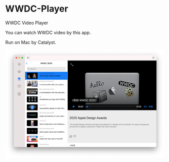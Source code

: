 # WWDC-Player
WWDC Video Player

You can watch WWDC video by this app.

Run on Mac by Catalyst.


![Preview Image](https://github.com/douknow/WWDC-Player/blob/master/Assets/preview.png?raw=true)

